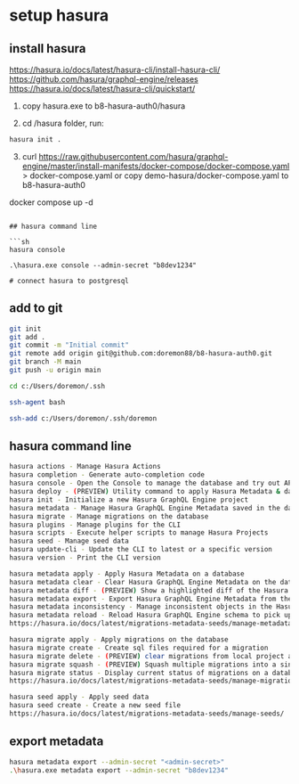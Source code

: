 # setup hasura
## install hasura

https://hasura.io/docs/latest/hasura-cli/install-hasura-cli/
https://github.com/hasura/graphql-engine/releases
https://hasura.io/docs/latest/hasura-cli/quickstart/


1. copy hasura.exe to b8-hasura-auth0/hasura

2. cd /hasura folder, run: 
```sh
hasura init .
```
3. curl https://raw.githubusercontent.com/hasura/graphql-engine/master/install-manifests/docker-compose/docker-compose.yaml > docker-compose.yaml
or copy demo-hasura/docker-compose.yaml to b8-hasura-auth0


docker compose up -d
```

## hasura command line

```sh
hasura console 

.\hasura.exe console --admin-secret "b8dev1234"

# connect hasura to postgresql

```

## add to git
```sh
git init
git add .
git commit -m "Initial commit"
git remote add origin git@github.com:doremon88/b8-hasura-auth0.git
git branch -M main
git push -u origin main

cd c:/Users/doremon/.ssh

ssh-agent bash

ssh-add c:/Users/doremon/.ssh/doremon
```

## hasura command line
```sh
hasura actions - Manage Hasura Actions
hasura completion - Generate auto-completion code
hasura console - Open the Console to manage the database and try out APIs
hasura deploy - (PREVIEW) Utility command to apply Hasura Metadata & database migrations to graphql-engine
hasura init - Initialize a new Hasura GraphQL Engine project
hasura metadata - Manage Hasura GraphQL Engine Metadata saved in the database
hasura migrate - Manage migrations on the database
hasura plugins - Manage plugins for the CLI
hasura scripts - Execute helper scripts to manage Hasura Projects
hasura seed - Manage seed data
hasura update-cli - Update the CLI to latest or a specific version
hasura version - Print the CLI version

hasura metadata apply - Apply Hasura Metadata on a database
hasura metadata clear - Clear Hasura GraphQL Engine Metadata on the database
hasura metadata diff - (PREVIEW) Show a highlighted diff of the Hasura Metadata
hasura metadata export - Export Hasura GraphQL Engine Metadata from the database
hasura metadata inconsistency - Manage inconsistent objects in the Hasura Metadata
hasura metadata reload - Reload Hasura GraphQL Engine schema to pick up changes in any underlying data sources (database or remote schema)
https://hasura.io/docs/latest/migrations-metadata-seeds/manage-metadata/

hasura migrate apply - Apply migrations on the database
hasura migrate create - Create sql files required for a migration
hasura migrate delete - (PREVIEW) clear migrations from local project and server
hasura migrate squash - (PREVIEW) Squash multiple migrations into a single one
hasura migrate status - Display current status of migrations on a database
https://hasura.io/docs/latest/migrations-metadata-seeds/manage-migrations/

hasura seed apply - Apply seed data
hasura seed create - Create a new seed file
https://hasura.io/docs/latest/migrations-metadata-seeds/manage-seeds/

```

## export metadata
```sh
hasura metadata export --admin-secret "<admin-secret>"
.\hasura.exe metadata export --admin-secret "b8dev1234"

```